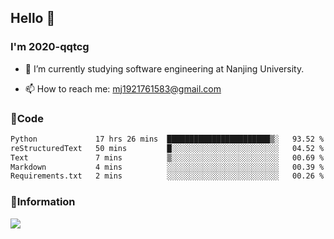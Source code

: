 ## Hello 👋


### I'm 2020-qqtcg

- 🔭 I’m currently studying software engineering at Nanjing University. 
<!-- - 🌱 I’m currently learning MLsys and -->
<!-- - 👯 I’m looking to collaborate on ... -->
<!-- - 🤔 I’m looking for help with ... -->
<!-- - 💬 Ask me about ... -->
- 📫 How to reach me: mj1921761583@gmail.com
<!-- - 😄 Pronouns: ... -->
<!-- - ⚡ Fun fact: ... -->

### 🌱Code
<!--START_SECTION:waka-->

```txt
Python             17 hrs 26 mins  ███████████████████████▒░   93.52 %
reStructuredText   50 mins         █░░░░░░░░░░░░░░░░░░░░░░░░   04.52 %
Text               7 mins          ▒░░░░░░░░░░░░░░░░░░░░░░░░   00.69 %
Markdown           4 mins          ░░░░░░░░░░░░░░░░░░░░░░░░░   00.39 %
Requirements.txt   2 mins          ░░░░░░░░░░░░░░░░░░░░░░░░░   00.26 %
```

<!--END_SECTION:waka-->

### 💬Information
![](https://github-readme-stats.vercel.app/api?username=2020-qqtcg&theme=buefy&hide_border=false)


<!-- <div align="center"> <img src="https://github-readme-activity-graph.vercel.app/graph?username=2020-qqtcg&theme=minimal" /> </div> -->


